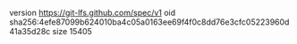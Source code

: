 version https://git-lfs.github.com/spec/v1
oid sha256:4efe87099b624010ba4c05a0163ee69f4f0c8dd76e3cfc05223960d41a35d28c
size 15405
